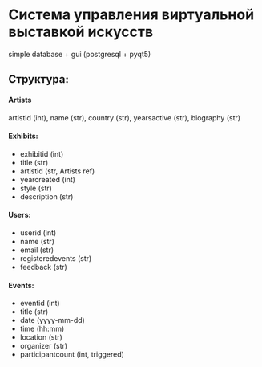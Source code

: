 # Система управления виртуальной выставкой искусств
simple database + gui (postgresql + pyqt5)
## Структура: 
#### Artists
artistid (int), name (str), country (str), yearsactive (str), biography (str)
#### Exhibits: 
* exhibitid (int)
* title (str)
* artistid (str, Artists ref)
* yearcreated (int)
* style (str)
* description (str)
#### Users: 
* userid (int)
* name (str)
* email (str)
* registeredevents (str)
* feedback (str)
#### Events: 
* eventid (int)
* title (str)
* date (yyyy-mm-dd)
* time (hh:mm)
* location (str)
* organizer (str)
* participantcount (int, triggered)
